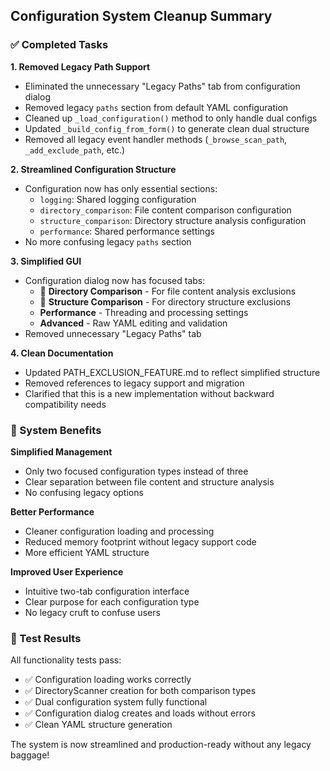 ## Configuration System Cleanup Summary

### ✅ Completed Tasks

**1. Removed Legacy Path Support**
- Eliminated the unnecessary "Legacy Paths" tab from configuration dialog
- Removed legacy `paths` section from default YAML configuration
- Cleaned up `_load_configuration()` method to only handle dual configs
- Updated `_build_config_from_form()` to generate clean dual structure
- Removed all legacy event handler methods (`_browse_scan_path`, `_add_exclude_path`, etc.)

**2. Streamlined Configuration Structure**
- Configuration now has only essential sections:
  - `logging`: Shared logging configuration
  - `directory_comparison`: File content comparison configuration  
  - `structure_comparison`: Directory structure analysis configuration
  - `performance`: Shared performance settings
- No more confusing legacy `paths` section

**3. Simplified GUI**
- Configuration dialog now has focused tabs:
  - 📁 **Directory Comparison** - For file content analysis exclusions
  - 🌳 **Structure Comparison** - For directory structure exclusions  
  - **Performance** - Threading and processing settings
  - **Advanced** - Raw YAML editing and validation
- Removed unnecessary "Legacy Paths" tab

**4. Clean Documentation**
- Updated PATH_EXCLUSION_FEATURE.md to reflect simplified structure
- Removed references to legacy support and migration
- Clarified that this is a new implementation without backward compatibility needs

### 🎯 System Benefits

**Simplified Management**
- Only two focused configuration types instead of three
- Clear separation between file content and structure analysis
- No confusing legacy options

**Better Performance**  
- Cleaner configuration loading and processing
- Reduced memory footprint without legacy support code
- More efficient YAML structure

**Improved User Experience**
- Intuitive two-tab configuration interface
- Clear purpose for each configuration type
- No legacy cruft to confuse users

### 🧪 Test Results

All functionality tests pass:
- ✅ Configuration loading works correctly
- ✅ DirectoryScanner creation for both comparison types
- ✅ Dual configuration system fully functional  
- ✅ Configuration dialog creates and loads without errors
- ✅ Clean YAML structure generation

The system is now streamlined and production-ready without any legacy baggage!
